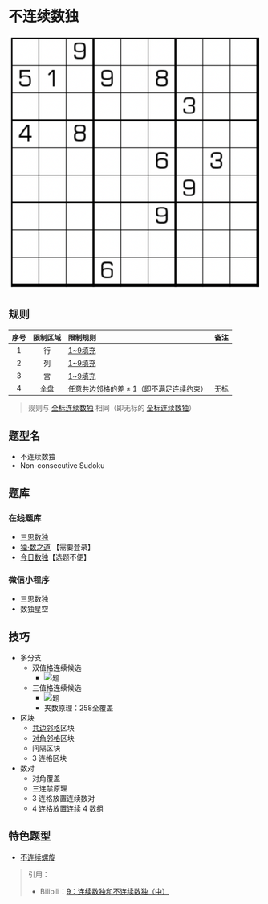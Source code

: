 # 不连续数独

![题](../../../../../../images/sudoku/不连续数独.png)

## 规则

| 序号  | 限制区域 | 限制规则                       | 备注  |
|:---:|:----:|:---------------------------|:---:|
|  1  |  行   | [1~9填充]                    |     |
|  2  |  列   | [1~9填充]                    |     |
|  3  |  宫   | [1~9填充]                    |     |
|  4  |  全盘  | 任意[共边邻格]的差 ≠ 1（即不满足[连续]约束） | 无标  |

> 规则与 [全标连续数独] 相同（即无标的 [全标连续数独]）

## 题型名

- 不连续数独
- Non-consecutive Sudoku

## 题库

### 在线题库

- [三思数独]
- [独·数之道](http://www.sudokufans.org.cn/lx/game.index.php?type=nc) 【需要登录】
- [今日数独]【选题不便】

### 微信小程序

- 三思数独
- 数独星空

## 技巧

- 多分支
  - 双值格连续候选
    - ![题](https://i0.hdslb.com/bfs/article/a5d06c7396a5aa0f246a1c8b2bd95a497552d619.png@567w_567h_progressive.webp)
  - 三值格连续候选
    - ![题](https://i0.hdslb.com/bfs/article/62f95660d3152dd75a1c777bc7bedb04e56a199d.png@567w_567h_progressive.webp)
    - 夹数原理：258全覆盖
- 区块
  - [共边邻格]区块
  - [对角邻格]区块
  - 间隔区块
  - 3 连格区块
- 数对
  - 对角覆盖
  - 三连禁原理
  - 3 连格放置连续数对
  - 4 连格放置连续 4 数组

## 特色题型

- [不连续螺旋](不连续螺旋.md)

> 引用：
>
> - Bilibili：[9：连续数独和不连续数独（中）](https://www.bilibili.com/read/cv10137783)

[全标连续数独]: 全标连续数独.md

[1~9填充]: ../../../../../../rules.md#1to9填充

[连续]: ../../../../../../rules.md#连续

[共边邻格]: ../../../../../../rules.md#共边邻格

[对角邻格]: ../../../../../../rules.md#对角邻格

[今日数独]: https://cn.sudoku.today/g-non-consecutive-sudoku/

[三思数独]: https://www.12634.com/sudoku/non_consecutive9x9/level5
